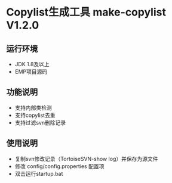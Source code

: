 # Copylist生成工具 make-copylist V1.2.0
## 运行环境
+ JDK 1.8及以上
+ EMP项目源码
## 功能说明
+ 支持内部类检测
+ 支持copylist去重
+ 支持过滤svn删除记录
## 使用说明
+ 复制svn修改记录（TortoiseSVN-show log）并保存为源文件
+ 修改 config/config.properties 配置项
+ 双击运行startup.bat